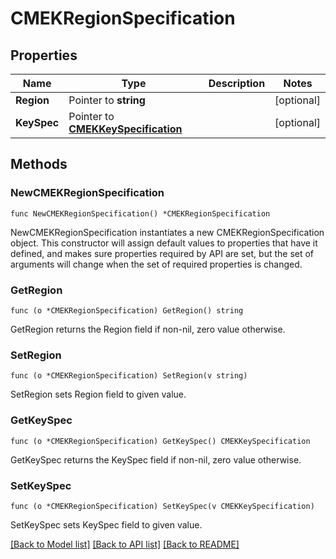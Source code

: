 # CMEKRegionSpecification

## Properties

Name | Type | Description | Notes
------------ | ------------- | ------------- | -------------
**Region** | Pointer to **string** |  | [optional] 
**KeySpec** | Pointer to [**CMEKKeySpecification**](CMEKKeySpecification.md) |  | [optional] 

## Methods

### NewCMEKRegionSpecification

`func NewCMEKRegionSpecification() *CMEKRegionSpecification`

NewCMEKRegionSpecification instantiates a new CMEKRegionSpecification object.
This constructor will assign default values to properties that have it defined,
and makes sure properties required by API are set, but the set of arguments
will change when the set of required properties is changed.

### GetRegion

`func (o *CMEKRegionSpecification) GetRegion() string`

GetRegion returns the Region field if non-nil, zero value otherwise.

### SetRegion

`func (o *CMEKRegionSpecification) SetRegion(v string)`

SetRegion sets Region field to given value.

### GetKeySpec

`func (o *CMEKRegionSpecification) GetKeySpec() CMEKKeySpecification`

GetKeySpec returns the KeySpec field if non-nil, zero value otherwise.

### SetKeySpec

`func (o *CMEKRegionSpecification) SetKeySpec(v CMEKKeySpecification)`

SetKeySpec sets KeySpec field to given value.


[[Back to Model list]](../README.md#documentation-for-models) [[Back to API list]](../README.md#documentation-for-api-endpoints) [[Back to README]](../README.md)



